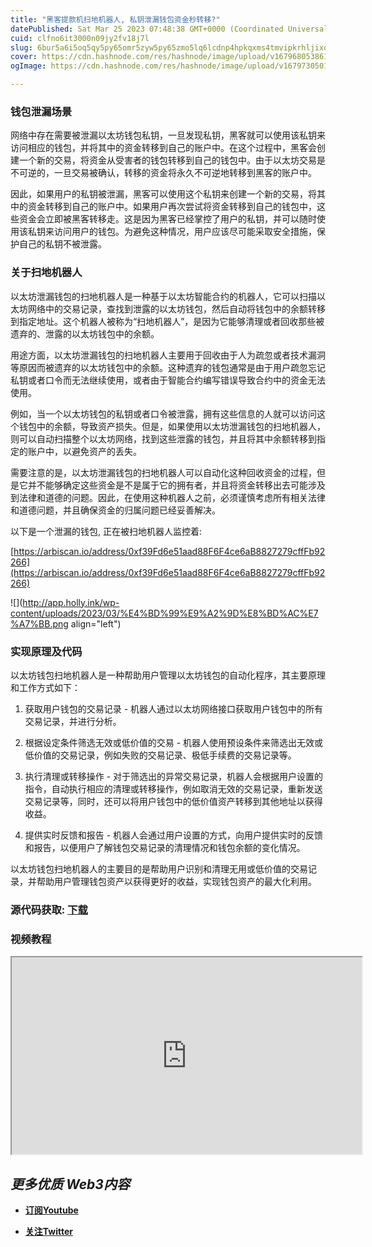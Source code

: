 ```yaml
---
title: "黑客提款机扫地机器人, 私钥泄漏钱包资金秒转移?"
datePublished: Sat Mar 25 2023 07:48:38 GMT+0000 (Coordinated Universal Time)
cuid: clfno6it3000n09jy2fv18j7l
slug: 6bur5a6i5oq5qy5py65omr5zyw5py65zmo5lq6lcdnp4hpkqxms4tmvipkrhljixotytph5hnp5lovaznp7s
cover: https://cdn.hashnode.com/res/hashnode/image/upload/v1679680538614/a18af4c1-2de3-4a70-bc47-2fbeed3b8118.png
ogImage: https://cdn.hashnode.com/res/hashnode/image/upload/v1679730501864/76d0d11f-1b91-4cdc-8b23-ab1f5c28e9ff.png

---
```


### 钱包泄漏场景

网络中存在需要被泄漏以太坊钱包私钥，一旦发现私钥，黑客就可以使用该私钥来访问相应的钱包，并将其中的资金转移到自己的账户中。在这个过程中，黑客会创建一个新的交易，将资金从受害者的钱包转移到自己的钱包中。由于以太坊交易是不可逆的，一旦交易被确认，转移的资金将永久不可逆地转移到黑客的账户中。

因此，如果用户的私钥被泄漏，黑客可以使用这个私钥来创建一个新的交易，将其中的资金转移到自己的账户中。如果用户再次尝试将资金转移到自己的钱包中，这些资金会立即被黑客转移走。这是因为黑客已经掌控了用户的私钥，并可以随时使用该私钥来访问用户的钱包。为避免这种情况，用户应该尽可能采取安全措施，保护自己的私钥不被泄露。

### 关于扫地机器人

以太坊泄漏钱包的扫地机器人是一种基于以太坊智能合约的机器人，它可以扫描以太坊网络中的交易记录，查找到泄露的以太坊钱包，然后自动将钱包中的余额转移到指定地址。这个机器人被称为“扫地机器人”，是因为它能够清理或者回收那些被遗弃的、泄露的以太坊钱包中的余额。

用途方面，以太坊泄漏钱包的扫地机器人主要用于回收由于人为疏忽或者技术漏洞等原因而被遗弃的以太坊钱包中的余额。这种遗弃的钱包通常是由于用户疏忽忘记私钥或者口令而无法继续使用，或者由于智能合约编写错误导致合约中的资金无法使用。

例如，当一个以太坊钱包的私钥或者口令被泄露，拥有这些信息的人就可以访问这个钱包中的余额，导致资产损失。但是，如果使用以太坊泄漏钱包的扫地机器人，则可以自动扫描整个以太坊网络，找到这些泄露的钱包，并且将其中余额转移到指定的账户中，以避免资产的丢失。

需要注意的是，以太坊泄漏钱包的扫地机器人可以自动化这种回收资金的过程，但是它并不能够确定这些资金是不是属于它的拥有者，并且将资金转移出去可能涉及到法律和道德的问题。因此，在使用这种机器人之前，必须谨慎考虑所有相关法律和道德问题，并且确保资金的归属问题已经妥善解决。

以下是一个泄漏的钱包, 正在被扫地机器人监控着:

[https://arbiscan.io/address/0xf39Fd6e51aad88F6F4ce6aB8827279cffFb92266](https://arbiscan.io/address/0xf39Fd6e51aad88F6F4ce6aB8827279cffFb92266)

![](http://app.holly.ink/wp-content/uploads/2023/03/%E4%BD%99%E9%A2%9D%E8%BD%AC%E7%A7%BB.png align="left")

### 实现原理及代码

以太坊钱包扫地机器人是一种帮助用户管理以太坊钱包的自动化程序，其主要原理和工作方式如下：

1. 获取用户钱包的交易记录 - 机器人通过以太坊网络接口获取用户钱包中的所有交易记录，并进行分析。
    
2. 根据设定条件筛选无效或低价值的交易 - 机器人使用预设条件来筛选出无效或低价值的交易记录，例如失败的交易记录、极低手续费的交易记录等。
    
3. 执行清理或转移操作 - 对于筛选出的异常交易记录，机器人会根据用户设置的指令，自动执行相应的清理或转移操作，例如取消无效的交易记录，重新发送交易记录等，同时，还可以将用户钱包中的低价值资产转移到其他地址以获得收益。
    
4. 提供实时反馈和报告 - 机器人会通过用户设置的方式，向用户提供实时的反馈和报告，以便用户了解钱包交易记录的清理情况和钱包余额的变化情况。
    

以太坊钱包扫地机器人的主要目的是帮助用户识别和清理无用或低价值的交易记录，并帮助用户管理钱包资产以获得更好的收益，实现钱包资产的最大化利用。

### 源代码获取: [下载](https://app.holly.ink/index.php/2023/03/22/%e4%bb%a5%e5%a4%aa%e5%9d%8a%e6%b3%84%e6%bc%8f%e9%92%b1%e5%8c%85%e7%9a%84%e6%89%ab%e5%9c%b0%e6%9c%ba%e5%99%a8%e4%ba%ba-%e4%bd%99%e9%a2%9d%e8%bd%ac%e7%a7%bb-%e9%92%b1%e5%8c%85%e7%9b%91%e6%8e%a7/)

### 视频教程

<iframe width="560" height="315" src="https://www.youtube.com/embed/MREmquuodjY"></iframe>

## ***更多优质 Web3内容***

* [**订阅Youtube**](https://www.youtube.com/channel/UCDrmDcLjnmIQk-xtNuJ42Sw)
    
* [**关注Twitter**](https://twitter.com/AntCaveClub)